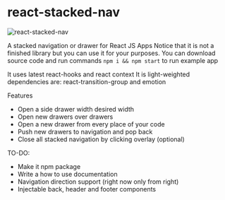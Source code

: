 # react-stacked-nav
![react-stacked-nav](https://media.giphy.com/media/mEgcKAvFcbvDvZFcHe/source.gif)

A stacked navigation or drawer for React JS Apps
Notice that it is not a finished library but you can use it for your purposes.
You can download source code and run commands `npm i && npm start` to run example app

It uses latest react-hooks and react context
It is light-weighted dependencies are: react-transition-group and emotion

Features
* Open a side drawer width desired width
* Open new drawers over drawers
* Open a new drawer from every place of your code
* Push new drawers to navigation and pop back
* Close all stacked navigation by clicking overlay (optional)

TO-DO:
- Make it npm package
- Write a how to use documentation
- Navigation direction support (right now only from right)
- Injectable back, header and footer components

